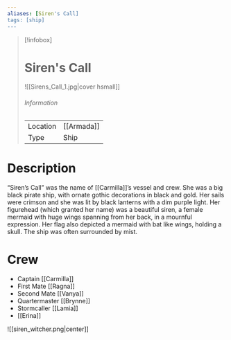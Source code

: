 ```yaml
---
aliases: [Siren's Call]
tags: [ship]
---
```


> [!infobox]
> # Siren's Call
> ![[Sirens_Call_1.jpg|cover hsmall]]
> ###### Information
> | | |
> |---|---|
> | Location | [[Armada]] |
> | Type | Ship |

# Description

“Siren’s Call” was the name of [[Carmilla]]’s vessel and crew. She was a big black pirate ship, with ornate gothic decorations in black and gold. Her sails were crimson and she was lit by black lanterns with a dim purple light. Her figurehead (which granted her name) was a beautiful siren, a female mermaid with huge wings spanning from her back, in a mournful expression. Her flag also depicted a mermaid with bat like wings, holding a skull. The ship was often surrounded by mist.

# Crew

- Captain [[Carmilla]]
- First Mate [[Ragna]]
- Second Mate [[Vanya]]
- Quartermaster [[Brynne]]
- Stormcaller [[Lamia]]
- [[Erina]]

![[siren_witcher.png|center]]